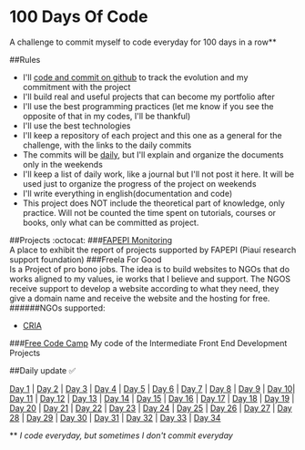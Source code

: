 # 100 Days Of Code
A challenge to commit myself to code everyday for 100 days in a row**

##Rules
* I'll [code and commit on github](#daily-update-white_check_mark) to track the evolution and my commitment with the project
* I'll build real and useful projects that can become my portfolio after
* I'll use the best programming practices (let me know if you see the opposite of that in my codes, I'll be thankful)
* I'll use the best technologies
* I'll keep a repository of each project and this one as a general for the challenge, with the links to the daily commits
* The commits will be [daily](#daily-update-white_check_mark), but I'll explain and organize the documents only in the weekends
* I'll keep a list of daily work, like a journal but I'll not post it here. It will be used just to organize the progress of the project on weekends
* I'll write everything in english(documentation and code)
* This project does NOT include the theoretical part of knowledge, only practice. Will not be counted the time spent on tutorials, courses or books, only what can be committed as project.

##Projects :octocat:
###[FAPEPI Monitoring](https://github.com/camilaavilarinho/fapepi-monitoring#fapepi---monitoring)   
A place to exhibit the report of projects supported by FAPEPI (Piauí research support foundation)
###Freela For Good   
Is a Project of pro bono jobs. The idea is to build websites to NGOs that do works aligned to my values, ie works that I believe and support.
The NGOS receive support to develop a website according to what they need, they give a domain name and receive the website and the hosting for free. 
######NGOs supported: 
 * [CRIA](https://github.com/camilaavilarinho/CRIA)

###[Free Code Camp](https://github.com/camilaavilarinho/my-free-code-camp-code) 
My code of the Intermediate Front End Development Projects


##Daily update :white_check_mark:

[Day 1](https://github.com/camilaavilarinho?tab=overview&from=2016-06-20) | [Day 2](https://github.com/camilaavilarinho?tab=overview&from=2016-06-21) | [Day 3](https://github.com/camilaavilarinho?tab=overview&from=2016-06-22) | [Day 4](https://github.com/camilaavilarinho?tab=overview&from=2016-06-23) | [Day 5](https://github.com/camilaavilarinho?tab=overview&from=2016-06-24) | [Day 6](https://github.com/camilaavilarinho?tab=overview&from=2016-06-25) | [Day 7](https://github.com/camilaavilarinho?tab=overview&from=2016-06-27) | [Day 8](https://github.com/camilaavilarinho?tab=overview&from=2016-06-28) | [Day 9](https://github.com/camilaavilarinho?tab=overview&from=2016-06-29) | [Day 10](https://github.com/camilaavilarinho?tab=overview&from=2016-06-30)| [Day 11](https://github.com/camilaavilarinho?tab=overview&from=2016-07-01) | [Day 12](https://github.com/camilaavilarinho?tab=overview&from=2016-07-04) | [Day 13](https://github.com/camilaavilarinho?tab=overview&from=2016-07-05) | [Day 14](https://github.com/camilaavilarinho?tab=overview&from=2016-07-07) | [Day 15](https://github.com/camilaavilarinho?tab=overview&from=2016-07-08) | [Day 16](https://github.com/camilaavilarinho?tab=overview&from=2016-07-09) | [Day 17](https://github.com/camilaavilarinho?tab=overview&from=2016-07-11) | [Day 18](https://github.com/camilaavilarinho?tab=overview&from=2016-07-13) | [Day 19](https://github.com/camilaavilarinho?tab=overview&from=2016-07-14) | [Day 20](https://github.com/camilaavilarinho?tab=overview&from=2016-07-15) | [Day 21](https://github.com/camilaavilarinho?tab=overview&from=2016-07-18) | [Day 22](https://github.com/camilaavilarinho?tab=overview&from=2016-07-19) | [Day 23](https://github.com/camilaavilarinho?tab=overview&from=2016-07-20) | [Day 24](https://github.com/camilaavilarinho?tab=overview&from=2016-07-21) | [Day 25](https://github.com/camilaavilarinho?tab=overview&from=2016-07-25) | [Day 26](https://github.com/camilaavilarinho?tab=overview&from=2016-07-26) | [Day 27](https://github.com/camilaavilarinho?tab=overview&from=2016-07-28) | [Day 28](https://github.com/camilaavilarinho?tab=overview&from=2016-07-29) | [Day 29](https://github.com/camilaavilarinho?tab=overview&from=2016-07-30) | [Day 30](https://github.com/camilaavilarinho?tab=overview&from=2016-08-01) | [Day 31](https://github.com/camilaavilarinho?tab=overview&from=2016-08-02) | [Day 32](https://github.com/camilaavilarinho?tab=overview&from=2016-08-03) | [Day 33](https://github.com/camilaavilarinho?tab=overview&from=2016-08-07) | [Day 34](https://github.com/camilaavilarinho?tab=overview&from=2016-08-08)
  

** *I code everyday, but sometimes I don't commit everyday*
